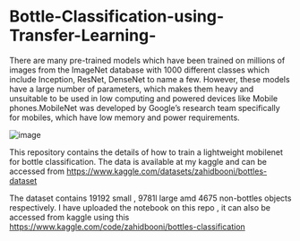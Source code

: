 # Bottle-Classification-using-Transfer-Learning-
There are many pre-trained models which have been trained on millions of images from the ImageNet database with 1000 different classes which include Inception, ResNet, DenseNet to name a few. However, these models have a large number of parameters, which makes them heavy and unsuitable to be used in low computing and powered devices like Mobile phones.MobileNet was developed by Google’s research team specifically for mobiles, which have low memory and power requirements.

![image](https://user-images.githubusercontent.com/56826204/210196128-b88137bf-ca15-47d0-aaab-2e666d07a7c8.png)

This repository contains the details of how to train a lightweight mobilenet for bottle classification. The data is available at my kaggle and can be accessed from https://www.kaggle.com/datasets/zahidbooni/bottles-dataset 

The dataset contains 19192 small , 9781l large amd 4675 non-bottles objects respectively. I have uploaded the notebook on this repo , it can also be accessed from kaggle using this https://www.kaggle.com/code/zahidbooni/bottles-classification
